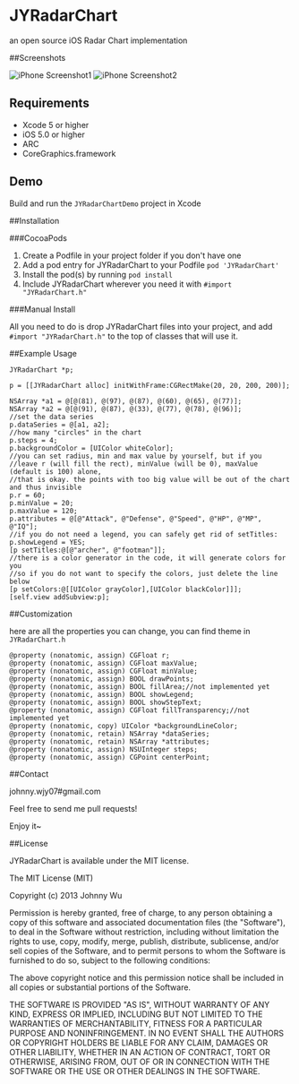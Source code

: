 # JYRadarChart 


an open source iOS Radar Chart implementation


##Screenshots

![iPhone Screenshot1](https://github.com/johnnywjy/JYRadarChart/blob/master/screenshots/screenshot_1.png?raw=true)
![iPhone Screenshot2](https://github.com/johnnywjy/JYRadarChart/blob/master/screenshots/screenshot_2.png?raw=true)


## Requirements
* Xcode 5 or higher
* iOS 5.0 or higher
* ARC
* CoreGraphics.framework

## Demo

Build and run the `JYRadarChartDemo` project in Xcode


##Installation

###CocoaPods

1. Create a Podfile in your project folder if you don't have one
2. Add a pod entry for JYRadarChart to your Podfile `pod 'JYRadarChart'`
3. Install the pod(s) by running `pod install`
4. Include JYRadarChart wherever you need it with `#import "JYRadarChart.h"`

###Manual Install

All you need to do is drop JYRadarChart files into your project, and add `#import "JYRadarChart.h"` to the top of classes that will use it.


##Example Usage


	JYRadarChart *p;

    p = [[JYRadarChart alloc] initWithFrame:CGRectMake(20, 20, 200, 200)];

	NSArray *a1 = @[@(81), @(97), @(87), @(60), @(65), @(77)];
	NSArray *a2 = @[@(91), @(87), @(33), @(77), @(78), @(96)];
	//set the data series
	p.dataSeries = @[a1, a2];
	//how many "circles" in the chart 
	p.steps = 4;
	p.backgroundColor = [UIColor whiteColor];
	//you can set radius, min and max value by yourself, but if you
	//leave r (will fill the rect), minValue (will be 0), maxValue (default is 100) alone, 
	//that is okay. the points with too big value will be out of the chart and thus invisible
	p.r = 60;
	p.minValue = 20;
	p.maxValue = 120;
	p.attributes = @[@"Attack", @"Defense", @"Speed", @"HP", @"MP", @"IQ"];
	//if you do not need a legend, you can safely get rid of setTitles:
	p.showLegend = YES;
	[p setTitles:@[@"archer", @"footman"]];
	//there is a color generator in the code, it will generate colors for you
	//so if you do not want to specify the colors, just delete the line below
    [p setColors:@[[UIColor grayColor],[UIColor blackColor]]];
	[self.view addSubview:p];



##Customization

here are all the properties you can change, you can find theme in `JYRadarChart.h`

```
@property (nonatomic, assign) CGFloat r;
@property (nonatomic, assign) CGFloat maxValue;
@property (nonatomic, assign) CGFloat minValue;
@property (nonatomic, assign) BOOL drawPoints;
@property (nonatomic, assign) BOOL fillArea;//not implemented yet
@property (nonatomic, assign) BOOL showLegend;
@property (nonatomic, assign) BOOL showStepText;
@property (nonatomic, assign) CGFloat fillTransparency;//not implemented yet
@property (nonatomic, copy) UIColor *backgroundLineColor;
@property (nonatomic, retain) NSArray *dataSeries;
@property (nonatomic, retain) NSArray *attributes;
@property (nonatomic, assign) NSUInteger steps;
@property (nonatomic, assign) CGPoint centerPoint;
```


##Contact

johnny.wjy07#gmail.com

Feel free to send me pull requests!

Enjoy it~


##License

JYRadarChart is available under the MIT license.

The MIT License (MIT)

Copyright (c) 2013 Johnny Wu

Permission is hereby granted, free of charge, to any person obtaining a copy of
this software and associated documentation files (the "Software"), to deal in
the Software without restriction, including without limitation the rights to
use, copy, modify, merge, publish, distribute, sublicense, and/or sell copies of
the Software, and to permit persons to whom the Software is furnished to do so,
subject to the following conditions:

The above copyright notice and this permission notice shall be included in all
copies or substantial portions of the Software.

THE SOFTWARE IS PROVIDED "AS IS", WITHOUT WARRANTY OF ANY KIND, EXPRESS OR
IMPLIED, INCLUDING BUT NOT LIMITED TO THE WARRANTIES OF MERCHANTABILITY, FITNESS
FOR A PARTICULAR PURPOSE AND NONINFRINGEMENT. IN NO EVENT SHALL THE AUTHORS OR
COPYRIGHT HOLDERS BE LIABLE FOR ANY CLAIM, DAMAGES OR OTHER LIABILITY, WHETHER
IN AN ACTION OF CONTRACT, TORT OR OTHERWISE, ARISING FROM, OUT OF OR IN
CONNECTION WITH THE SOFTWARE OR THE USE OR OTHER DEALINGS IN THE SOFTWARE.